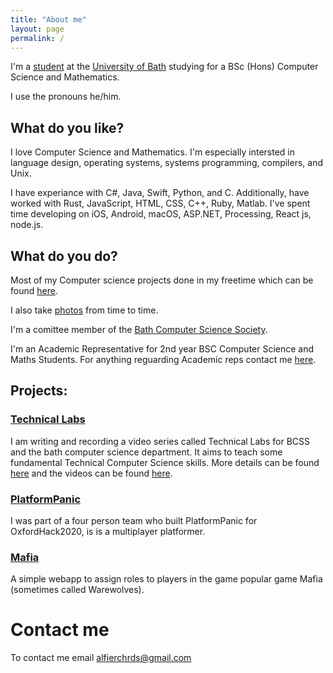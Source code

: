 ```yaml
---
title: "About me"
layout: page
permalink: /
---
```


I'm a [student](https://people.bath.ac.uk/ar2227/) at the [University of 
Bath](https://www.bath.ac.uk) studying for a BSc (Hons) Computer Science and Mathematics.

I use the pronouns he/him.

What do you like?
-----------------

I love Computer Science and Mathematics. I'm especially intersted in language design, operating 
systems, systems programming, compilers, and Unix.

I have experiance with C#, Java, Swift, Python, and C. Additionally, have worked with Rust, 
JavaScript, HTML, CSS, C++, Ruby, Matlab. I've spent time developing on iOS, Android, macOS, 
ASP.NET, Processing, React js, node.js.

What do you do?
---------------

Most of my Computer science projects done in my freetime which can be found 
[here](https://github.com/AlfGalf?tab=repositories). 

I also take [photos](/photos.html) from time to time.

I'm a comittee member of the [Bath Computer Science Society](https://www.thesubath.com/bcss/).

I'm an Academic Representative for 2nd year BSC Computer Science and Maths Students. For anything 
reguarding Academic reps contact me [here](mailto:ar2227@bath.ac.uk).

Projects:
---------

### [Technical Labs](https://bath-bcss.github.io/Technical-Labs/)

I am writing and recording a video series called Technical Labs for BCSS and the bath computer 
science department. It aims to teach some fundamental Technical Computer Science skills. More 
details can be found [here](https://bath-bcss.github.io/Technical-Labs/) and the videos can be found 
[here](https://www.youtube.com/playlist?list=PLT4sucrjsqF8kvZFcRvxfhWuTvjKrXYzE).

### [PlatformPanic](website.platformpanic.online)

I was part of a four person team who built PlatformPanic for OxfordHack2020, is 
is a multiplayer platformer.

### [Mafia](https://mafia.alfierichards.com)

A simple webapp to assign roles to players in the game popular game Mafia (sometimes called 
Warewolves). 

Contact me
==========

To contact me email [alfierchrds@gmail.com](mailto:alfierchrds@gmail.com)
